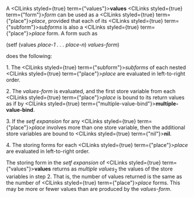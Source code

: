  



A <ClLinks styled={true} term={"values"}><b>values</b></ClLinks> <ClLinks styled={true} term={"form"}><i>form</i></ClLinks> can be used as a <ClLinks styled={true} term={"place"}><i>place</i></ClLinks>, provided that each of its <ClLinks styled={true} term={"subform"}><i>subforms</i></ClLinks> is also a <ClLinks styled={true} term={"place"}><i>place</i></ClLinks> form. A form such as 



(setf (values *place-1 . . . place-n*) *values-form*) 



does the following: 



1\. The <ClLinks styled={true} term={"subform"}><i>subforms</i></ClLinks> of each nested <ClLinks styled={true} term={"place"}><i>place</i></ClLinks> are evaluated in left-to-right order. 



2\. The *values-form* is evaluated, and the first store variable from each <ClLinks styled={true} term={"place"}><i>place</i></ClLinks> is bound to its return values as if by <ClLinks styled={true} term={"multiple-value-bind"}><b>multiple-value-bind</b></ClLinks>. 



3\. If the *setf expansion* for any <ClLinks styled={true} term={"place"}><i>place</i></ClLinks> involves more than one store variable, then the additional store variables are bound to <ClLinks styled={true} term={"nil"}><b>nil</b></ClLinks>. 



4\. The storing forms for each <ClLinks styled={true} term={"place"}><i>place</i></ClLinks> are evaluated in left-to-right order. 



The storing form in the *setf expansion* of <ClLinks styled={true} term={"values"}><b>values</b></ClLinks> returns as *multiple values*<sub>2</sub> the values of the store variables in step 2. That is, the number of values returned is the same as the number of <ClLinks styled={true} term={"place"}><i>place</i></ClLinks> forms. This may be more or fewer values than are produced by the *values-form*. 



